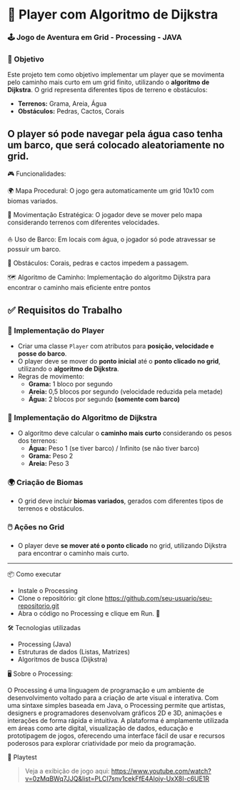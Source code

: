 # 🚀 Player com Algoritmo de Dijkstra
### 🕹️ Jogo de Aventura em Grid - Processing - JAVA
### 🎯 Objetivo
Este projeto tem como objetivo implementar um player que se movimenta pelo caminho mais curto em um grid finito, utilizando o **algoritmo de Dijkstra**. O grid representa diferentes tipos de terreno e obstáculos:

- **Terrenos:** Grama, Areia, Água
- **Obstáculos:** Pedras, Cactos, Corais

O player só pode navegar pela água caso tenha um barco, que será colocado aleatoriamente no grid.
---
🎮 Funcionalidades:

🌍 Mapa Procedural: O jogo gera automaticamente um grid 10x10 com biomas variados.

🚶 Movimentação Estratégica: O jogador deve se mover pelo mapa considerando terrenos com diferentes velocidades.

⛵ Uso de Barco: Em locais com água, o jogador só pode atravessar se possuir um barco.

🧱 Obstáculos: Corais, pedras e cactos impedem a passagem.

🗺️ Algoritmo de Caminho: 
Implementação do algoritmo Dijkstra para encontrar o caminho mais eficiente entre pontos

## ✅ Requisitos do Trabalho

### 🏃 Implementação do Player
- Criar uma classe `Player` com atributos para **posição, velocidade e posse do barco**.
- O player deve se mover do **ponto inicial** até o **ponto clicado no grid**, utilizando o **algoritmo de Dijkstra**.
- Regras de movimento:
  - **Grama:** 1 bloco por segundo
  - **Areia:** 0,5 blocos por segundo (velocidade reduzida pela metade)
  - **Água:** 2 blocos por segundo **(somente com barco)**

### 🔢 Implementação do Algoritmo de Dijkstra
- O algoritmo deve calcular o **caminho mais curto** considerando os pesos dos terrenos:
  - **Água:** Peso 1 (se tiver barco) / Infinito (se não tiver barco)
  - **Grama:** Peso 2
  - **Areia:** Peso 3

### 🌍 Criação de Biomas
- O grid deve incluir **biomas variados**, gerados com diferentes tipos de terrenos e obstáculos.

### 🖱️ Ações no Grid
- O player deve **se mover até o ponto clicado** no grid, utilizando Dijkstra para encontrar o caminho mais curto.
---
📦 Como executar
- Instale o Processing
- Clone o repositório: git clone https://github.com/seu-usuario/seu-repositorio.git
- Abra o código no Processing e clique em Run.
🚀

🛠️ Tecnologias utilizadas
- Processing (Java)
- Estruturas de dados (Listas, Matrizes)
- Algoritmos de busca (Dijkstra)

🖥️ Sobre o Processing:

O Processing é uma linguagem de programação e um ambiente de desenvolvimento voltado para a criação de arte visual e interativa. Com uma sintaxe simples baseada em Java, o Processing permite que artistas, designers e programadores desenvolvam gráficos 2D e 3D, animações e interações de forma rápida e intuitiva.
A plataforma é amplamente utilizada em áreas como arte digital, visualização de dados, educação e prototipagem de jogos, oferecendo uma interface fácil de usar e recursos poderosos para explorar criatividade por meio da programação.

🧪 Playtest

> Veja a exibição de jogo aqui:
> https://www.youtube.com/watch?v=0zMqBWq7JJQ&list=PLCI7snv1cekFfE4Alojy-UxX8I-c6UE1R

